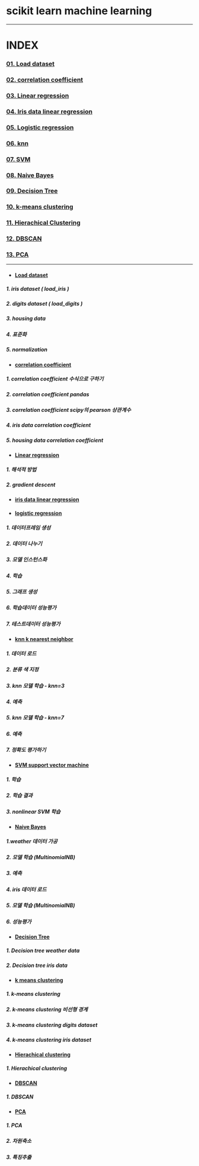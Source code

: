 # scikit learn machine learning
---
# INDEX   
### [01. Load dataset](#load-dataset)   
### [02. correlation coefficient](#correlation-coefficient)   
### [03. Linear regression](#linear-regression)   
### [04. Iris data linear regression](#iris-data-linear-regression)   
### [05. Logistic regression](#logistic-regression)   
### [06. knn](#knn-k-nearest-neighbor)   
### [07. SVM](#svm-support-vector-machine)   
### [08. Naive Bayes](#naive-bayes)   
### [09. Decision Tree](#decision-tree)   
### [10. k-means clustering](#k-means-clustering)   

### [11. Hierachical Clustering](#hierachical-clustering)   
### [12. DBSCAN](#dbscan)   
### [13. PCA](#pca)   

---
* #### [Load dataset](https://github.com/ejcho3792/TIL/blob/master/Python/scikit_learn/sklearn_exe_01.ipynb)   
##### 1. iris dataset ( load_iris )   
##### 2. digits dataset ( load_digits )   
##### 3. housing data   
##### 4. 표준화   
##### 5. normalization   

* #### [correlation coefficient](https://github.com/ejcho3792/TIL/blob/master/Python/scikit_learn/sklearn_exe_02.ipynb)   
##### 1. correlation coefficient 수식으로 구하기   
##### 2. correlation coefficient pandas   
##### 3. correlation coefficient scipy의 pearson 상관계수   
##### 4. iris data correlation coefficient   
##### 5. housing data correlation coefficient   

* #### [Linear regression](https://github.com/ejcho3792/TIL/blob/master/Python/scikit_learn/sklearn_exe_03.ipynb)   
##### 1. 해석적 방법   
##### 2. gradient descent   

* #### [iris data linear regression](https://github.com/ejcho3792/TIL/blob/master/Python/scikit_learn/sklearn_exe_04.ipynb)   

* #### [logistic regression](https://github.com/ejcho3792/TIL/blob/master/Python/scikit_learn/sklearn_exe_05.ipynb)   
##### 1. 데이터프레임 생성   
##### 2. 데이터 나누기   
##### 3. 모델 인스턴스화   
##### 4. 학습   
##### 5. 그래프 생성   
##### 6. 학습데이터 성능평가   
##### 7. 테스트데이터 성능평가   

* #### [knn k nearest neighbor](https://github.com/ejcho3792/TIL/blob/master/Python/scikit_learn/sklearn_exe_06.ipynb)   
##### 1. 데이터 로드   
##### 2. 분류 색 지정   
##### 3. knn 모델 학습 - knn=3   
##### 4. 예측   
##### 5. knn 모델 학습 - knn=7   
##### 6. 예측   
##### 7. 정확도 평가하기   

* #### [SVM support vector machine](https://github.com/ejcho3792/TIL/blob/master/Python/scikit_learn/sklearn_exe_07.ipynb)   
##### 1. 학습   
##### 2. 학습 결과   
##### 3. nonlinear SVM 학습

* #### [Naive Bayes](https://github.com/ejcho3792/TIL/blob/master/Python/scikit_learn/sklearn_exe_08.ipynb)   
##### 1.weather 데이터 가공   
##### 2. 모델 학습 (MultinomialNB)   
##### 3. 예측   
##### 4. iris 데이터 로드   
##### 5. 모델 학습 (MultinomialNB)   
##### 6. 성능평가   

* #### [Decision Tree](https://github.com/ejcho3792/TIL/blob/master/Python/scikit_learn/sklearn_exe_09.ipynb)   
##### 1. Decision tree weather data   
##### 2. Decision tree iris data   

* #### [k means clustering](https://github.com/ejcho3792/TIL/blob/master/Python/scikit_learn/sklearn_exe_10.ipynb)   
##### 1. k-means clustering   
##### 2. k-means clustering 비선형 경계   
##### 3. k-means clustering digits dataset   
##### 4. k-means clustering iris dataset   

* #### [Hierachical clustering](https://github.com/ejcho3792/TIL/blob/master/Python/scikit_learn/sklearn_exe_11.ipynb)   
##### 1. Hierachical clustering   

* #### [DBSCAN](https://github.com/ejcho3792/TIL/blob/master/Python/scikit_learn/sklearn_exe_12.ipynb)   
##### 1. DBSCAN   

* #### [PCA](https://github.com/ejcho3792/TIL/blob/master/Python/scikit_learn/sklearn_exe_13.ipynb)   
##### 1. PCA   
##### 2. 차원축소   
##### 3. 특징추출   
